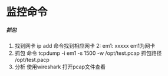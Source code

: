 # 监控命令
##### 抓包
1. 找到网卡
    ip add  命令找到相应网卡 2: em1: xxxxx
    em1为网卡
2. 抓包
    命令 tcpdump -i em1 -s 1500 -w /opt/test.pcap
    抓包路径 /opt/test.pacp
3. 分析
   使用wireshark 打开pcap文件查看
   
